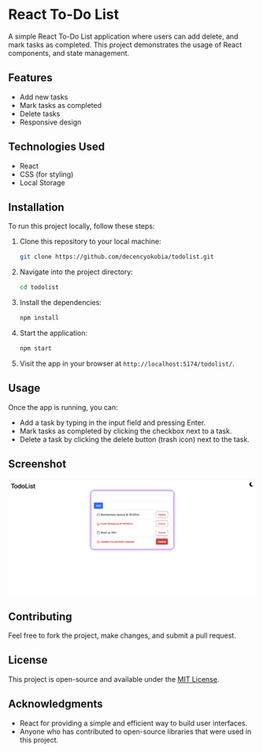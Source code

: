 # React To-Do List

A simple React To-Do List application where users can add delete, and mark tasks as completed. This project demonstrates the usage of React components, and state management.

## Features
- Add new tasks
- Mark tasks as completed
- Delete tasks
- Responsive design

## Technologies Used
- React
- CSS (for styling)
- Local Storage

## Installation

To run this project locally, follow these steps:

1. Clone this repository to your local machine:
   ```bash
   git clone https://github.com/decencyokobia/todolist.git
   ```

2. Navigate into the project directory:
   ```bash
   cd todolist
   ```

3. Install the dependencies:
   ```bash
   npm install
   ```

4. Start the application:
   ```bash
   npm start
   ```

5. Visit the app in your browser at `http://localhost:5174/todolist/`.

## Usage

Once the app is running, you can:
- Add a task by typing in the input field and pressing Enter.
- Mark tasks as completed by clicking the checkbox next to a task.
- Delete a task by clicking the delete button (trash icon) next to the task.

## Screenshot 

<img src='/src/assest/todolist.webp' alt='screenshot of todolist'>

## Contributing

Feel free to fork the project, make changes, and submit a pull request.

## License

This project is open-source and available under the [MIT License](LICENSE).

## Acknowledgments

- React for providing a simple and efficient way to build user interfaces.
- Anyone who has contributed to open-source libraries that were used in this project.
